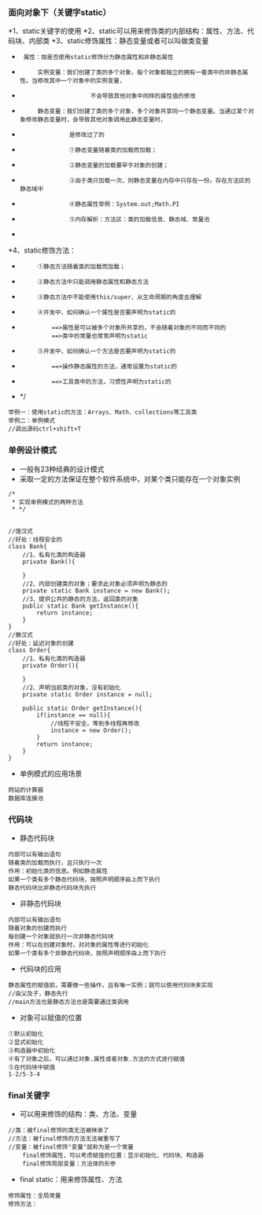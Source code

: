 ### 面向对象下（关键字static）
 *1、static关键字的使用
 *2、static可以用来修饰类的内部结构：属性、方法、代码块、内部类
 *3、static修饰属性：静态变量或者可以叫做类变量
 *		属性：按是否使用static修饰分为静态属性和非静态属性
 *			实例变量：我们创建了类的多个对象，每个对象都独立的拥有一套类中的非静态属性。当修改其中一个对象中的实例变量，
 *				           不会导致其他对象中同样的属性值的修改
 *			静态变量：我们创建了类的多个对象，多个对象共享同一个静态变量。当通过某个对象修改静态变量时，会导致其他对象调用此静态变量时，
 *                   是修改过了的
 *                   ①静态变量随着类的加载而加载；
 *                   ②静态变量的加载要早于对象的创建；
 *                   ③由于类只加载一次，则静态变量在内存中只存在一份。存在方法区的静态域中
 *                   ④静态属性举例：System.out;Math.PI
 *                   ⑤内存解析：方法区：类的加载信息、静态域、常量池
 *        
 *4、static修饰方法：
 *			①静态方法随着类的加载而加载；
 *			②静态方法中只能调用静态属性和静态方法
 *			③静态方法中不能使用this/super、从生命周期的角度去理解
 *			④开发中，如何确认一个属性是否要声明为static的
 *				==>属性是可以被多个对象所共享的，不会随着对象的不同而不同的
				==>类中的常量也常常声明为static	
 *			⑤开发中，如何确认一个方法是否要声明为static的
 *				==>操作静态属性的方法，通常设置为static的
 *				==>工具类中的方法，习惯性声明为static的
 * */
```
举例一：使用static的方法：Arrays、Math、collections等工具类
举例二：单例模式
//调出源码ctrl+shift+T
```

###  单例设计模式
+ 一般有23种经典的设计模式
+ 采取一定的方法保证在整个软件系统中，对某个类只能存在一个对象实例
```
/*
 * 实现单例模式的两种方法
 * */


//饿汉式
//好处：线程安全的
class Bank{
	//1、私有化类的构造器
	private Bank(){
		
	}
	//2、内部创建类的对象；要求此对象必须声明为静态的
	private static Bank instance = new Bank();
	//3、提供公共的静态的方法，返回类的对象
	public static Bank getInstance(){
		return instance;
	}
}
//懒汉式
//好处：延迟对象的创建
class Order{
	//1、私有化类的构造器
	private Order(){
			
	}
	//2、声明当前类的对象，没有初始化
	private static Order instance = null;
	
	public static Order getInstance(){
		if(instance == null){
			//线程不安全。等到多线程再修改
			instance = new Order();
		}
		return instance;
	}
}
```
+ 单例模式的应用场景
```
网站的计算器
数据库连接池
```

### 代码块
+ 静态代码块
```
内部可以有输出语句
随着类的加载而执行，且只执行一次
作用：初始化类的信息。例如静态属性
如果一个类有多个静态代码块，按照声明顺序由上而下执行
静态代码块比非静态代码块先执行

```
+ 非静态代码块
```
内部可以有输出语句
随着对象的创建而执行
每创建一个对象就执行一次非静态代码块
作用：可以在创建对象时，对对象的属性等进行初始化
如果一个类有多个非静态代码块，按照声明顺序由上而下执行
```
+ 代码块的应用
```
静态属性的赋值前，需要做一些操作，且有唯一实例；就可以使用代码块来实现
//由父及子，静态先行
//main方法也是静态方法也是需要通过类调用
```
+ 对象可以赋值的位置
```
①默认初始化
②显式初始化
③构造器中初始化
④有了对象之后，可以通过对象.属性或者对象.方法的方式进行赋值
⑤在代码块中赋值
1-2/5-3-4
```

### final关键字
+ 可以用来修饰的结构：类、方法、变量
```
//类：被final修饰的类无法被继承了
//方法：被final修饰的方法无法被重写了
//变量：被final修饰"变量"就称为是一个常量
	final修饰属性，可以考虑赋值的位置：显示初始化、代码块、构造器
	final修饰局部变量：方法体的形参

```
+ final static：用来修饰属性、方法
``` 
修饰属性：全局常量
修饰方法：
```